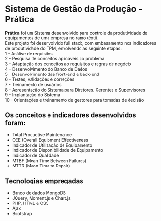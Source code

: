 # Sistema de Gestão da Produção - Prática
<b>Prática</b> foi um Sistema desenvolvido para controle da produtividade de equipamentos de uma empresa no ramo têxtil.<br />
Este projeto foi desenvolvido full stack, com embasamento nos indicadores de produtividade do TPM, envolvendo as seguinte etapas:<br />
1 - Análise de requisitos<br />
2 - Pesquisa de conceitos aplicáveis ao problema<br />
3 - Adaptação dos conceitos ao requisitos e regras de negócio<br />
4 - Desenvolvimento do Banco de Dados<br />
5 - Desenvolvimento das front-end e back-end<br />
6 - Testes, validações e correções<br />
7 - Treinamento de usuários<br />
8 - Apresentação do Sistema para Diretores, Gerentes e Supervisores<br />
9 - Implantação do Sistema<br />
10 - Orientações e treinamento de gestores para tomadas de decisão<br />

## Os conceitos e indicadores desenvolvidos foram:
- Total Productive Maintenance
- OEE (Overall Equipment Effectiveness
- Indicador de Utilização de Equipamento
- Indicador de Disponibilidade de Equipamento
- Indicador de Qualidade
- MTBF (Mean Time Between Failures)
- MTTR (Mean Time to Repair)

## Tecnologias empregadas
- Banco de dados MongoDB
- JQuery, Moment.js e Chart.js
- PHP, HTML e CSS
- Ajax
- Bootstrap
